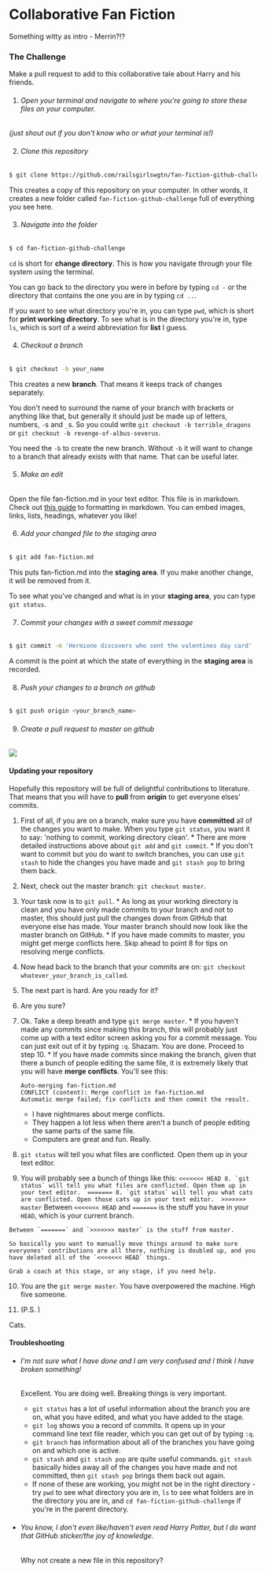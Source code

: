 # Collaborative Fan Fiction

Something witty as intro - Merrin?!?


### The Challenge
Make a pull request to add to this collaborative tale about Harry and his friends.


1. ###### Open your terminal and navigate to where you're going to store these files on your computer.
  *(just shout out if you don't know who or what your terminal is!)*


2. ###### Clone this repository


  ```sh
  $ git clone https://github.com/railsgirlswgtn/fan-fiction-github-challenge.git
  ```

  This creates a copy of this repository on your computer. In other words, it creates a new folder called `fan-fiction-github-challenge` full of everything you see here. 


3. ###### Navigate into the folder

  ```sh
  $ cd fan-fiction-github-challenge
  ```

  `cd` is short for **change directory**. This is how you navigate through your file system using the terminal.

  You can go back to the directory you were in before by typing `cd -` or the directory that contains the one you are in by typing `cd ..`.

  If you want to see what directory you're in, you can type `pwd`, which is short for **print working directory**. To see what is in the directory you're in, type `ls`, which is sort of a weird abbreviation for **list** I guess. 


4. ###### Checkout a branch


  ```sh
  $ git checkout -b your_name
  ```

  This creates a new **branch**. That means it keeps track of changes separately.

  You don't need to surround the name of your branch with brackets or anything like that, but generally it should just be made up of letters, numbers, `-`s and `_`s. So you could write `git checkout -b terrible_dragons` or `git checkout -b revenge-of-albus-severus`. 

  You need the `-b` to create the new branch. Without `-b` it will want to change to a branch that already exists with that name. That can be useful later.


5. ###### Make an edit


  Open the file fan-fiction.md in your text editor. This file is in markdown. Check out [this guide](https://github.com/adam-p/markdown-here/wiki/Markdown-Cheatsheet) to formatting in markdown. You can embed images, links, lists, headings, whatever you like!


6. ###### Add your changed file to the staging area


  ```sh
  $ git add fan-fiction.md
  ```

  This puts fan-fiction.md into the **staging area**. If you make another change, it will be removed from it.  

  To see what you've changed and what is in your **staging area**, you can type `git status`.


7. ###### Commit your changes with a sweet commit message


  ```sh
  $ git commit -m 'Hermione discovers who sent the valentines day card'
  ```

  A commit is the point at which the state of everything in the **staging area** is recorded. 

8. ###### Push your changes to a branch on github


  ```sh
  $ git push origin <your_branch_name>
  ```


9. ###### Create a pull request to master on github


  ![](http://i.imgur.com/zZPQLw0.png)

#### Updating your repository
  Hopefully this repository will be full of delightful contributions to literature. That means that you will have to **pull** from **origin** to get everyone elses' commits.

  1. First of all, if you are on a branch, make sure you have **committed** all of the changes you want to make. When you type `git status`, you want it to say: 'nothing to commit, working directory clean'. 
    * There are more detailed instructions above about `git add` and `git commit`.
    * If you don't want to commit but you do want to switch branches, you can use `git stash` to hide the changes you have made and `git stash pop` to bring them back.

  2. Next, check out the master branch: `git checkout master`. 

  3. Your task now is to `git pull`. 
    * As long as your working directory is clean and you have only made commits to your branch and not to master, this should just pull the changes down from GitHub that everyone else has made. Your master branch should now look like the master branch on GitHub.
    * If you have made commits to master, you might get merge conflicts here. Skip ahead to point 8 for tips on resolving merge conflicts. 

  4. Now head back to the branch that your commits are on: `git checkout whatever_your_branch_is_called`.

  5. The next part is hard. Are you ready for it?

  6. Are you sure? 

  7. Ok. Take a deep breath and type `git merge master`.
    * If you haven't made any commits since making this branch, this will probably just come up with a text editor screen asking you for a commit message. You can just exit out of it by typing `:q`. Shazam. You are done. Proceed to step 10.
    * If you have made commits since making the branch, given that there a bunch of people editing the same file, it is extremely likely that you will have **merge conflicts**. You'll see this:

      ```
      Auto-merging fan-fiction.md
      CONFLICT (content): Merge conflict in fan-fiction.md
      Automatic merge failed; fix conflicts and then commit the result.
      ```

      * I have nightmares about merge conflicts.
      * They happen a lot less when there aren't a bunch of people editing the same parts of the same file.
      * Computers are great and fun. Really.

  8. `git status` will tell you what files are conflicted. Open them up in your text editor. 

  9. You will probably see a bunch of things like this:
    ```
    <<<<<<< HEAD
      8. `git status` will tell you what files are conflicted. Open them up in your text editor. 
    =======
      8. `git status` will tell you what cats are conflicted. Open those cats up in your text editor. 
    >>>>>>> master
    ```
    Between `<<<<<<< HEAD` and `=======` is the stuff you have in your `HEAD`, which is your current branch. 

    Between `=======` and `>>>>>>> master` is the stuff from master.

    So basically you want to manually move things around to make sure everyones' contributions are all there, nothing is doubled up, and you have deleted all of the `<<<<<<< HEAD` things.

    Grab a coach at this stage, or any stage, if you need help.

  10. You are the `git merge master`. You have overpowered the machine. High five someone.

  11. (P.S. )

Cats.

#### Troubleshooting

* ###### I'm not sure what I have done and I am very confused and I think I have broken something!
  Excellent. You are doing well. Breaking things is very important.

  * `git status` has a lot of useful information about the branch you are on, what you have edited, and what you have added to the stage.
  * `git log` shows you a record of commits. It opens up in your command line text file reader, which you can get out of by typing `:q`.
  * `git branch` has information about all of the branches you have going on and which one is active.
  * `git stash` and `git stash pop` are quite useful commands. `git stash` basically hides away all of the changes you have made and not committed, then `git stash pop` brings them back out again.
  * If none of these are working, you might not be in the right directory - try `pwd` to see what directory you are in, `ls` to see what folders are in the directory you are in, and `cd fan-fiction-github-challenge` if you're in the parent directory. 

* ###### You know, I don't even like/haven't even read Harry Potter, but I do want that GitHub sticker/the joy of knowledge.
  Why not create a new file in this repository?
